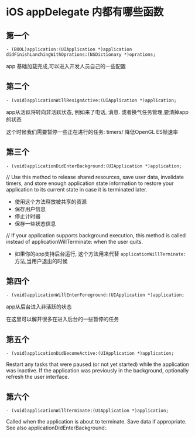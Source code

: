 # iOS appDelegate 内都有哪些函数
## 第一个
 `- (BOOL)application:(UIApplication *)application didFinishLanchingWithOprations:(NSDictionary *)oprations;` 
 
 app 基础加载完成,可以进入开发人员自己的一些配置
##  第二个
 `- (void)applicationWillResignActive:(UIApplication *)application;`  
 
 app从活跃将转向非活跃状态, 例如来了电话, 消息. 或者换气任务管理,要清掉app的状态 
 
 这个时候我们需要暂停一些正在进行的任务: timers/ 降低OpenGL ES帧速率
 
## 第三个

`- (void)applicationDidEnterBackground:(UIApplication *)application;`

// Use this method to release shared resources, save user data, invalidate timers, and store enough application state information to restore your application to its current state in case it is terminated later.

* 使用这个方法释放被共享的资源
* 保存用户信息 
* 停止计时器
* 保存一些状态信息

// If your application supports background execution, this method is called instead of applicationWillTerminate: when the user quits.

* 如果你的app支持后台运行, 这个方法用来代替 `applicationWillTerminate:` 方法,当用户退出的时候

## 第四个

`- (void)applicationWillEnterForeground:(UIApplication *)application;`

app从后台进入非活跃的状态

在这里可以解开很多在进入后台的一些暂停的任务

## 第五个

`- (void)applicationDidBecomeActive:(UIApplication *)application;`

Restart any tasks that were paused (or not yet started) while the application was inactive. If the application was previously in the background, optionally refresh the user interface.

## 第六个

`- (void)applicationWillTerminate:(UIApplication *)application;`

Called when the application is about to terminate. Save data if appropriate. See also applicationDidEnterBackground:.


